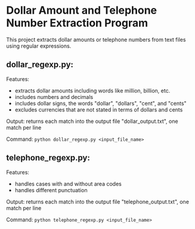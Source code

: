 # Dollar Amount and Telephone Number Extraction Program

This project extracts dollar amounts or telephone numbers from text files using regular expressions.

## dollar_regexp.py:
Features:
 - extracts dollar amounts including words like million, billion, etc.
 - includes numbers and decimals
 - includes dollar signs, the words "dollar", "dollars", "cent", and "cents"
 - excludes currencies that are not stated in terms of dollars and cents

Output: returns each match into the output file "dollar_output.txt", one match per line

Command: 
     `python dollar_regexp.py <input_file_name>`

## telephone_regexp.py:
Features:
 - handles cases with and without area codes
 - handles different punctuation 

Output: returns each match into the output file "telephone_output.txt", one match per line

Command: 
     `python telephone_regexp.py <input_file_name>`
